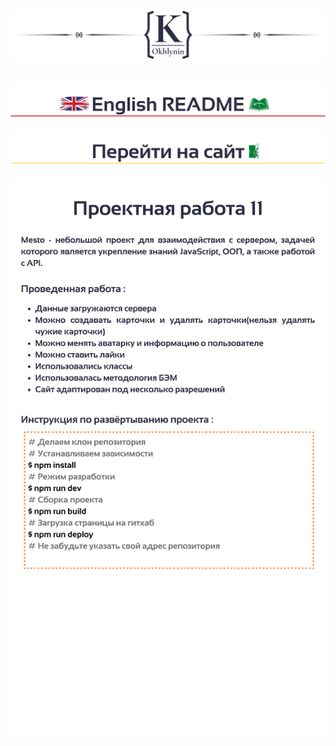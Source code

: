    ![Header](https://github.com/KonstantinOkhlynin/LearnToLearn/blob/master/assets/Headergithubname%20(2).svg)



   [![Header](https://github.com/KonstantinOkhlynin/LearnToLearn/blob/master/assets/1.svg)](https://github.com/KonstantinOkhlynin/Mesto/blob/master/README.EN.MD)
   [![Header](https://github.com/KonstantinOkhlynin/LearnToLearn/blob/master/assets/2.svg)](https://konstantinokhlynin.github.io/Mesto/)
     ![Header](https://github.com/KonstantinOkhlynin/Mesto/blob/master/assets/READMEREPOSITORIESS.svg)
